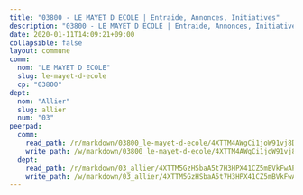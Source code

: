 ```yaml
---
title: "03800 - LE MAYET D ECOLE | Entraide, Annonces, Initiatives"
description: "03800 - LE MAYET D ECOLE | Entraide, Annonces, Initiatives"
date: 2020-01-11T14:09:21+09:00
collapsible: false
layout: commune
comm:
  nom: "LE MAYET D ECOLE"
  slug: le-mayet-d-ecole
  cp: "03800"
dept:
  nom: "Allier"
  slug: allier
  num: "03"
peerpad:
  comm:
    read_path: /r/markdown/03800_le-mayet-d-ecole/4XTTM4AWgCi1joW91vj8DbHwhrpkMfFhgw6kvh1LqxcJHyp5S
    write_path: /w/markdown/03800_le-mayet-d-ecole/4XTTM4AWgCi1joW91vj8DbHwhrpkMfFhgw6kvh1LqxcJHyp5S-K3TgToSNtfMcKsos4Zf5y4VjmAz6Gp9TpyVSPehf3uRdgvY64ZxFy6d3rZ3GUNYLTQrCz8r9FH79gUPahdhpmP4jPwXDn1XMdpn4ZUHF29iWQMm7d7U5vnCLjYQesVrSjJADpCpL
  dept:
    read_path: /r/markdown/03_allier/4XTTM5GzHSbaA5t7H3HPX41CZ5mBVkFwAP4hDd5RoBY2JsEAy
    write_path: /w/markdown/03_allier/4XTTM5GzHSbaA5t7H3HPX41CZ5mBVkFwAP4hDd5RoBY2JsEAy-K3TgTfK63S9nh1XDKRdQM5CC7MJ5PWSrKVUCPKbSrFQ3cakeCH8tQGdUR9DTAz4uGC38FSNg947MKdwTpPPt11GSCbnkNPZdBTNtwdL7kw34FMS1ADZJRkGgd1Xx6qPUaEUtuBP3
---
```


